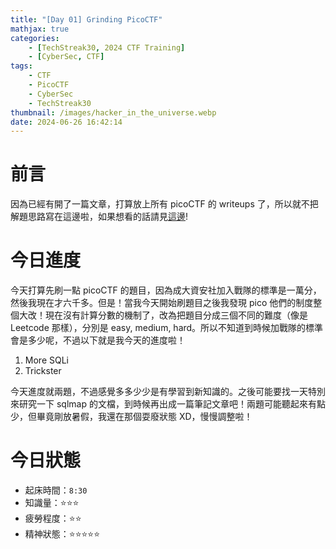 ```yaml
---
title: "[Day 01] Grinding PicoCTF"
mathjax: true
categories:
    - [TechStreak30, 2024 CTF Training]
    - [CyberSec, CTF]
tags:
    - CTF
    - PicoCTF
    - CyberSec
    - TechStreak30
thumbnail: /images/hacker_in_the_universe.webp
date: 2024-06-26 16:42:14
---
```


# 前言

因為已經有開了一篇文章，打算放上所有 picoCTF 的 writeups 了，所以就不把解題思路寫在這邊啦，如果想看的話請見[這邊](https://cx330.tw/CyberSec/CTF/All-in-One%20PicoCTF-Writeups/)!

# 今日進度

今天打算先刷一點 picoCTF 的題目，因為成大資安社加入戰隊的標準是一萬分，然後我現在才六千多。但是！當我今天開始刷題目之後我發現 pico 他們的制度整個大改！現在沒有計算分數的機制了，改為把題目分成三個不同的難度（像是 Leetcode 那樣），分別是 easy, medium, hard。所以不知道到時候加戰隊的標準會是多少呢，不過以下就是我今天的進度啦！

1. More SQLi
2. Trickster

今天進度就兩題，不過感覺多多少少是有學習到新知識的。之後可能要找一天特別來研究一下 sqlmap 的文檔，到時候再出成一篇筆記文章吧！兩題可能聽起來有點少，但畢竟剛放暑假，我還在那個耍廢狀態 XD，慢慢調整啦！

# 今日狀態

-   起床時間：`8:30`
-   知識量：⭐⭐⭐
-   疲勞程度：⭐⭐
-   精神狀態：⭐⭐⭐⭐⭐
